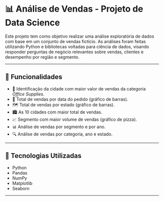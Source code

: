 # 📊 Análise de Vendas - Projeto de Data Science

Este projeto tem como objetivo realizar uma análise exploratória de dados com base em um conjunto de vendas fictício. As análises foram feitas utilizando Python e bibliotecas voltadas para ciência de dados, visando responder perguntas de negócio relevantes sobre vendas, clientes e desempenho por região e segmento.

---

## 🚀 Funcionalidades

- 📍 Identificação da cidade com maior valor de vendas da categoria *Office Supplies*.
- 📆 Total de vendas por data do pedido (gráfico de barras).
- 🗺️ Total de vendas por estado (gráfico de barras).
- 🏙️ As 10 cidades com maior total de vendas.
- 📈 Segmento com maior volume de vendas (gráfico de pizza).
- 📊 Análise de vendas por segmento e por ano.
- 🔍 Análise de vendas por categoria, ano e estado.

---

## 🧰 Tecnologias Utilizadas

- Python
- Pandas
- NumPy
- Matplotlib
- Seaborn

---
